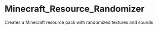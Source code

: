 # Minecraft_Resource_Randomizer
Creates a Minecraft resource pack with randomized textures and sounds
